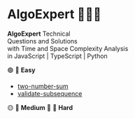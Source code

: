 # AlgoExpert 👨🏽‍💻

**AlgoExpert** Technical  
Questions and Solutions  
with Time and Space Complexity Analysis  
in JavaScript | TypeScript | Python

🟢 📁 **Easy**

- [two-number-sum](./Easy/two-number-sum/README.md)
- [validate-subsequence](./Easy/validate-subsequence/README.md)

🟡 📁 **Medium**
🔴 📁 **Hard**
